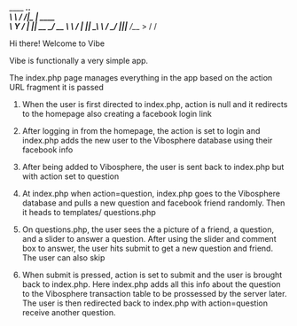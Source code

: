 ____   ____._____.           
\   \ /   /|__\_ |__   ____  
 \   Y   / |  || __ \_/ __ \ 
  \     /  |  || \_\ \  ___/ 
   \___/   |__||___  /\___  >
                   \/     \/ 


Hi there! Welcome to Vibe

Vibe is functionally a very simple app.

The index.php page manages everything in the app based on the action URL fragment it is passed

1. When the user is first directed to index.php, action is null and it redirects to the homepage also creating a facebook login link

2. After logging in from the homepage, the action is set to login and index.php adds the new user to the Vibosphere database using their facebook info

3. After being added to Vibosphere, the user is sent back to index.php but with action set to question

4. At index.php when action=question, index.php goes to the Vibosphere database and pulls a new question and facebook friend randomly. Then it heads to templates/ questions.php

5. On questions.php, the user sees the a picture of a friend, a question, and a slider to answer a question. After using the slider and comment box to answer, the user hits submit to get a new question and friend. The user can also skip

6. When submit is pressed, action is set to submit and the user is brought back to index.php. Here index.php adds all this info about the question to the Vibosphere transaction table to be prossessed by the server later. The user is then redirected back to index.php with action=question receive another question.
